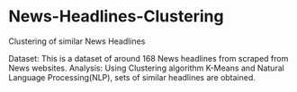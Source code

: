 # News-Headlines-Clustering
Clustering of similar News Headlines  

Dataset:
This is a dataset of around 168 News headlines from scraped from News websites.
Analysis:
Using Clustering algorithm K-Means and Natural Language Processing(NLP), sets of similar headlines are obtained.
